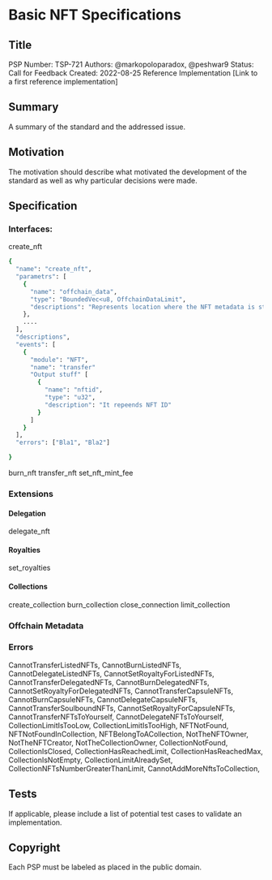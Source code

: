 # Basic NFT Specifications

## Title
PSP Number: TSP-721
Authors: @markopoloparadox, @peshwar9
Status: Call for Feedback
Created: 2022-08-25
Reference Implementation [Link to a first reference implementation]

## Summary
A summary of the standard and the addressed issue.

## Motivation
The motivation should describe what motivated the development of the standard as well as why particular decisions were made.

## Specification
### Interfaces:
create_nft
```sh
{
  "name": "create_nft",
  "parametrs": [
    {
      "name": "offchain_data",
      "type": "BoundedVec<u8, OffchainDataLimit",
      "descriptions": "Represents location where the NFT metadata is stored"
    },
    ....
  ],
  "descriptions",
  "events": [
    { 
      "module": "NFT",
      "name": "transfer"
      "Output stuff" [
        {
          "name": "nftid",
          "type": "u32",
          "description": "It repeends NFT ID"
        }
      ]
    }
  ],
  "errors": ["Bla1", "Bla2"]

}
```
burn_nft
transfer_nft
set_nft_mint_fee

### Extensions

#### Delegation
delegate_nft

#### Royalties
set_royalties

#### Collections
create_collection
burn_collection
close_connection
limit_collection

### Offchain Metadata

### Errors
  CannotTransferListedNFTs,
  CannotBurnListedNFTs,
  CannotDelegateListedNFTs,
  CannotSetRoyaltyForListedNFTs,
  CannotTransferDelegatedNFTs,
  CannotBurnDelegatedNFTs,
  CannotSetRoyaltyForDelegatedNFTs,
  CannotTransferCapsuleNFTs,
  CannotBurnCapsuleNFTs,
  CannotDelegateCapsuleNFTs,
  CannotTransferSoulboundNFTs,
  CannotSetRoyaltyForCapsuleNFTs,
  CannotTransferNFTsToYourself,
  CannotDelegateNFTsToYourself,
  CollectionLimitIsTooLow,
  CollectionLimitIsTooHigh,
  NFTNotFound,
  NFTNotFoundInCollection,
  NFTBelongToACollection,
  NotTheNFTOwner,
  NotTheNFTCreator,
  NotTheCollectionOwner,
  CollectionNotFound,
  CollectionIsClosed,
  CollectionHasReachedLimit,
  CollectionHasReachedMax,
  CollectionIsNotEmpty,
  CollectionLimitAlreadySet,
  CollectionNFTsNumberGreaterThanLimit,
  CannotAddMoreNftsToCollection,

## Tests
If applicable, please include a list of potential test cases to validate an implementation.

## Copyright
Each PSP must be labeled as placed in the public domain.